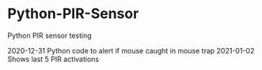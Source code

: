 # Python-PIR-Sensor
Python PIR sensor testing

2020-12-31 Python code to alert if mouse caught in mouse trap
2021-01-02 Shows last 5 PIR activations
